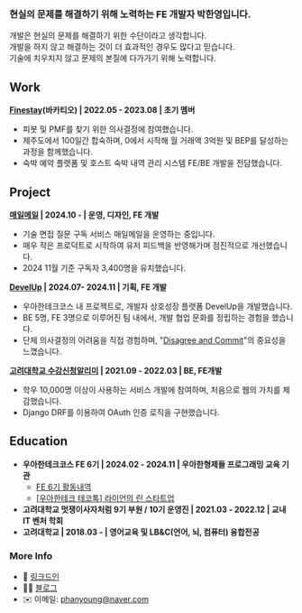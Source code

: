 ### 현실의 문제를 해결하기 위해 노력하는 FE 개발자 박한영입니다.
개발은 현실의 문제를 해결하기 위한 수단이라고 생각합니다.  
개발을 하지 않고 해결하는 것이 더 효과적인 경우도 많다고 믿습니다.  
기술에 치우치지 않고 문제의 본질에 다가가기 위해 노력합니다.

## Work
**[Finestay](https://finestays.com/)(바카티오) | 2022.05 - 2023.08 | 초기 멤버**  
* 피봇 및 PMF를 찾기 위한 의사결정에 참여했습니다.
* 제주도에서 100일간 합숙하며, 0에서 시작해 월 거래액 3억원 및 BEP를 달성하는 과정을 함께했습니다.
* 숙박 예약 플랫폼 및 호스트 숙박 내역 관리 시스템 FE/BE 개발을 전담했습니다.

## Project

**[매일메일](https://www.maeil-mail.kr/) | 2024.10 - | 운영, 디자인, FE 개발**  
* 기술 면접 질문 구독 서비스 매일메일을 운영하는 중입니다.
* 매우 작은 프로덕트로 시작하여 유저 피드백을 반영해가며 점진적으로 개선했습니다.
* 2024 11월 기준 구독자 3,400명을 유치했습니다.  
  
**[DevelUp](https://github.com/woowacourse-teams/2024-devel-up/wiki) | 2024.07- 2024.11 | 기획, FE 개발**  
* 우아한테크코스 내 프로젝트로, 개발자 상호성장 플랫폼 DevelUp을 개발했습니다.
* BE 5명, FE 3명으로 이루어진 팀 내에서, 개발 협업 문화를 정립하는 경험을 했습니다.
* 단체 의사결정의 어려움을 직접 경험하며, "[Disagree and Commit](https://medium.com/@voicemod/disagree-and-commit-the-importance-of-disagreement-in-decision-making-4c654bb06a)"의 중요성을 느꼈습니다.  

**[고려대학교 수강신청알리미](https://kusugang.notion.site/Univ-Cloud-705f684a589c4fbd927d5c2d102c3997) | 2021.09 - 2022.03 | BE, FE개발**
* 학우 10,000명 이상이 사용하는 서비스 개발에 참여하며, 처음으로 웹의 가치를 체감했습니다.
* Django DRF를 이용하여 OAuth 인증 로직을 구현했습니다.

## Education
* **우아한테크코스 FE 6기 | 2024.02 - 2024.11 | 우아한형제들 프로그래밍 교육 기관**
  * [FE 6기 활동내역](https://github.com/Parkhanyoung/2024-woowa-course-FE)
  * [[우아한테크 테코톡] 라이언의 린 스타트업](https://youtu.be/Flm-TqN93Ak)
* **고려대학교 멋쟁이사자처럼 9기 부원 / 10기 운영진 | 2021.03 - 2022.12 | 교내 IT 벤처 학회**
* **고려대학교 | 2018.03 - | 영어교육 및 LB&C(언어, 뇌, 컴퓨터) 융합전공**

### More Info
* 👤 [링크드인](www.linkedin.com/in/hy-ryan)
* ✍🏻 [블로그](https://devhanyoung-log.vercel.app/)
* ✉️ 이메일: phanyoung@naver.com
